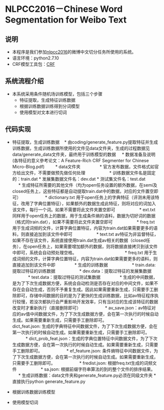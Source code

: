 NLPCC2016－Chinese Word Segmentation for Weibo Text
=========
## 说明
* 本程序是我们参加[nlpcc2016](http://tcci.ccf.org.cn/conference/2016/pages/page05_evadata.html)的微博中文切分任务所使用的系统。
* 语言环境：python2.7.10
* CRF模型工具包：[CRF](https://taku910.github.io/crfpp/)

## 系统流程介绍
* 本系统采用条件随机场训练模型，包括三个步骤
    * 特征提取，生成特征训练数据
    * 根据训练数据训练得到分词模型
    * 使用模型对文本进行切词
  
## 代码实现
* 特征提取，生成训练数据
    * 由coding/generate_feature.py提取特征并生成训练数据，生成训练数据所使用的文件见data文件夹，生成的过程数据见data/generate_data文件夹，最终用于训练模型的数据
        * 数据准备及说明(各特征的意义參考论文：A Feature-Rich CRF Segmenter for Chinese Micro-Blog.pdf)
            * data文件夹
                * 官方发布数据，文件格式如官方给出文件，不需要做预先做任何处理
                    * 训练数据文件名是固定的：train.dat
                    * 发展集数据文件名：dev.dat
                    * 测试集文件名：test.dat
                * 生成特征所需要的其他文件（均为open任务设置的额外数据，在semi及closed任务上，这些特征都是自动提取train.dat中的数据，对应的文件置空即可）
                    * dictionary.txt 用于open任务上的字典特征（评测未用该特征，改用了字典位置特征），如果额外的数据生成此特征，则将对应的词加入该文件，每行一个词。如果不需要将此文件夹置空即可
                    * ext.txt 同样用于open任务上的数据，用于生成条件熵的语料，数据为切好词的数据（格式同train.dat），如果不需要将此文件夹置空即可
                    * freq.txt 用于生成词频的文件，计算字典位置特征，内容为train.dat如果需要更多的语料，则直接追加到该文件中即可
                    * text.txt av特征为非监督特征，如果不存在该文件，系统直接使用train.dat生成av相关的数据（closed任务），在open任务上，如果需要增加额外的数据，则将数据直接拷贝到该文件中即可，系统会自动预处理空格。                    
                    * freq.txt 用于生成词频的文件，计算字典位置特征，内容为train.dat如果需要更多的语料，则直接追加到该文件中即
                * 生成的训练数据
                    * train.data: 提取过特征的训练数据
                    * dev.data：提取过特征的发展集数据
                    * test.data：提取过特征的测试集数据
                * 生成的中间数据，是为了下次生成数据方便，系统会自动检测是否存在对应的中间文件，如果不存在会自动生成，否则不予重复生成。因此如果需要重新生成，只需要手工删除即可，存储中间数据的目的是为了更快的生成训练数据，比如av特征程序执行较慢，若没次都执行会严重影响开发效率，只有当对应的生成该特征的数据改变时才重新执行（直接删除即可）
                    * av_save.json：av特征对应的av值中间数据文件，为了下次生成数据方便，会在第一次执行的时候自动生成。如果需要重新生成，只需要手工删除即可。
                    * dict_feat.json: 生成的字典特征中间数据文件，为了下次生成数据方便，会在第一次执行的时候自动生成。如果需要重新生成，只需要手工删除即可。
                    * dict_prob_feat.json：生成的字典位置特征中间数据文件，为了下次生成数据方便，会在第一次执行的时候自动生成。如果需要重新生成，只需要手工删除即可。
                    * ef_feature.json: 条件熵特征中间数据文件，为了下次生成数据方便，会在第一次执行的时候自动生成。如果需要重新生成，只需要手工删除即可。
                    * fredist.json: 根据freq.txt生成的词频文件
                    * sa.json: 根据前缀字符串算法的到的整个文件的排序结果。
        * 生成训练数据：data文件夹和generate_feature.py必须在同级文件夹
            * 直接执行python generate_feature.py
            
* 根据训练数据训练模型
* 使用模型切词
